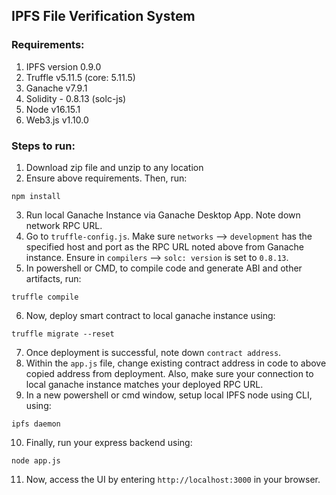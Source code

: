 ## IPFS File Verification System

### Requirements:
1. IPFS version 0.9.0
2. Truffle v5.11.5 (core: 5.11.5)
3. Ganache v7.9.1
4. Solidity - 0.8.13 (solc-js)
5. Node v16.15.1
6. Web3.js v1.10.0

### Steps to run:

1. Download zip file and unzip to any location
2. Ensure above requirements. Then, run:
```
npm install
```
3. Run local Ganache Instance via Ganache Desktop App. Note down network RPC URL.
4. Go to ```truffle-config.js```. Make sure ```networks``` --> ```development``` has the specified host and port as the RPC URL noted above from Ganache instance. Ensure in ```compilers``` --> ```solc: version``` is set to ```0.8.13```.
5. In powershell or CMD, to compile code and generate ABI and other artifacts, run:
```
truffle compile
```
6. Now, deploy smart contract to local ganache instance using:
```
truffle migrate --reset
```
7. Once deployment is successful, note down ```contract address```.
8. Within the ```app.js``` file, change existing contract address in code to above copied address from deployment. Also, make sure your connection to local ganache instance matches your deployed RPC URL.
9. In a new powershell or cmd window, setup local IPFS node using CLI, using:
```
ipfs daemon
```
10. Finally, run your express backend using:
```
node app.js
```
11. Now, access the UI by entering ```http://localhost:3000``` in your browser.
